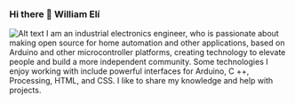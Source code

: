 ### Hi there 👋 William Elí
![Alt text]( https://github.com/ramun9533/Pagina-de-Presentacion/blob/main/istockphhoto-539366652-1024x1024.jpg)
I am an industrial electronics engineer, who is passionate about making open source for home automation and other applications, based on Arduino and other microcontroller platforms, creating technology to elevate people and build a more independent community. Some technologies I enjoy working with include powerful interfaces for Arduino, C ++, Processing, HTML, and CSS. I like to share my knowledge and help with projects.



